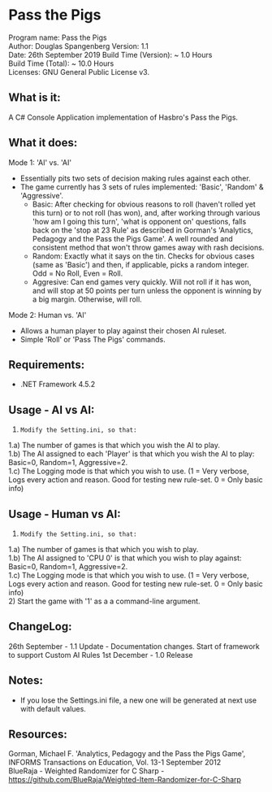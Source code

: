 # Pass the Pigs

Program name: 	Pass the Pigs  
Author: 		Douglas Spangenberg 
Version: 		1.1   
Date: 			26th September 2019
Build Time (Version): 	~ 1.0 Hours  
Build Time (Total): 	~ 10.0 Hours  
Licenses:               GNU General Public License v3.  

What is it:
---------------------------
A C# Console Application implementation of Hasbro's Pass the Pigs.

What it does: 
---------------------------
Mode 1: 'AI' vs. 'AI'
 - Essentially pits two sets of decision making rules against each other.
 - The game currently has 3 sets of rules implemented: 'Basic', 'Random' & 'Aggressive'.
	- Basic: After checking for obvious reasons to roll (haven't rolled yet this turn) or to not roll (has won),
     and, after working through various 'how am I going this turn', 'what is opponent on' questions, falls back on
	 the 'stop at 23 Rule' as described in Gorman's 'Analytics, Pedagogy and the Pass the Pigs Game'. 
	 A well rounded and consistent method that won't throw games away with rash decisions.
	- Random: Exactly what it says on the tin. Checks for obvious cases (same as 'Basic') and then, if applicable,
	 picks a random integer. Odd = No Roll, Even = Roll.
	- Aggresive: Can end games very quickly. Will not roll if it has won, and will stop at 50 points per turn unless the
	  opponent is winning by a big margin. Otherwise, will roll.  
	  
Mode 2: Human vs. 'AI'
 - Allows a human player to play against their chosen AI ruleset.
 - Simple 'Roll' or 'Pass The Pigs' commands.


Requirements:
-----------------------------
 - .NET Framework 4.5.2

Usage - AI vs AI:
-----------------------------
1)     Modify the Setting.ini, so that:    
1.a)   The number of games is that which you wish the AI to play.  
1.b)   The AI assigned to each 'Player' is that which you wish the AI to play: Basic=0, Random=1, Aggressive=2.  
1.c)   The Logging mode is that which you wish to use. (1 = Very verbose, Logs every action and reason. Good for testing new rule-set. 0 = Only basic info)  

Usage - Human vs AI:
-----------------------------
1)     Modify the Setting.ini, so that:  
1.a)   The number of games is that which you wish to play.  
1.b)   The AI assigned to 'CPU 0' is that which you wish to play against: Basic=0, Random=1, Aggressive=2.  
1.c)   The Logging mode is that which you wish to use. (1 = Very verbose, Logs every action and reason. Good for testing new rule-set. 0 = Only basic info)  
2)     Start the game with '1' as a a command-line argument.  


ChangeLog:
-----------------------------
26th September - 1.1 Update
	- Documentation changes. Start of framework to support Custom AI Rules
1st December - 1.0 Release


Notes:
-----------------------------
- If you lose the Settings.ini file, a new one will be generated at next use with default values.

Resources:
-----------------------------
Gorman, Michael F. 'Analytics, Pedagogy and the Pass the Pigs Game', INFORMS Transactions on Education, Vol. 13-1 September 2012  
BlueRaja - Weighted Randomizer for C Sharp - https://github.com/BlueRaja/Weighted-Item-Randomizer-for-C-Sharp
